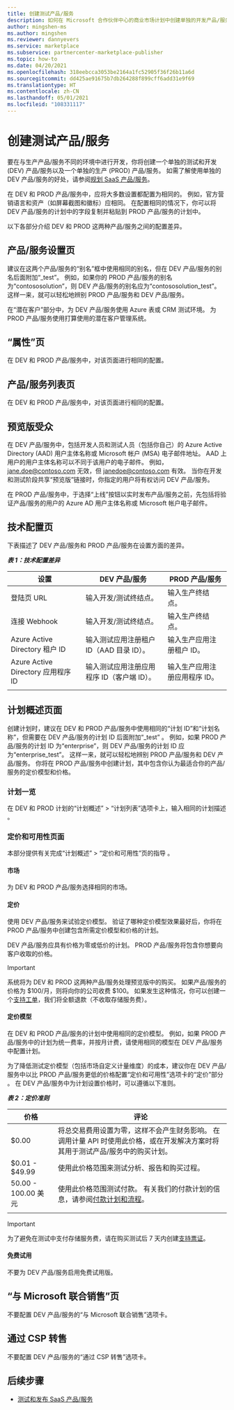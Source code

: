 ```yaml
---
title: 创建测试产品/服务
description: 如何在 Microsoft 合作伙伴中心的商业市场计划中创建单独的开发产品/服务，以供测试生产产品/服务。
author: mingshen-ms
ms.author: mingshen
ms.reviewer: dannyevers
ms.service: marketplace
ms.subservice: partnercenter-marketplace-publisher
ms.topic: how-to
ms.date: 04/20/2021
ms.openlocfilehash: 318eebcca3053be2164a1fc52905f36f26b11a6d
ms.sourcegitcommit: dd425ae91675b7db264288f899cff6add31e9f69
ms.translationtype: HT
ms.contentlocale: zh-CN
ms.lasthandoff: 05/01/2021
ms.locfileid: "108331117"
---
```

# <a name="create-a-test-offer"></a>创建测试产品/服务

要在与生产产品/服务不同的环境中进行开发，你将创建一个单独的测试和开发 (DEV) 产品/服务以及一个单独的生产 (PROD) 产品/服务。 如需了解使用单独的 DEV 产品/服务的好处，请参阅[规划 SaaS 产品/服务](plan-saas-offer.md#test-offer)。

在 DEV 和 PROD 产品/服务中，应将大多数设置都配置为相同的。 例如，官方营销语言和资产（如屏幕截图和徽标）应相同。 在配置相同的情况下，你可以将 DEV 产品/服务的计划中的字段复制并粘贴到 PROD 产品/服务的计划中。

以下各部分介绍 DEV 和 PROD 这两种产品/服务之间的配置差异。

## <a name="offer-setup-page"></a>产品/服务设置页

建议在这两个产品/服务的“别名”框中使用相同的别名，但在 DEV 产品/服务的别名后面附加“_test”。 例如，如果你的 PROD 产品/服务的别名为“contososolution”，则 DEV 产品/服务的别名应为“contososolution_test”。 这样一来，就可以轻松地辨别 PROD 产品/服务和 DEV 产品/服务。

在“潜在客户”部分中，为 DEV 产品/服务使用 Azure 表或 CRM 测试环境。 为 PROD 产品/服务使用打算使用的潜在客户管理系统。

## <a name="properties-page"></a>“属性”页

在 DEV 和 PROD 产品/服务中，对该页面进行相同的配置。

## <a name="offer-listing-page"></a>产品/服务列表页

在 DEV 和 PROD 产品/服务中，对该页面进行相同的配置。

## <a name="preview-audience"></a>预览版受众

在 DEV 产品/服务中，包括开发人员和测试人员（包括你自己）的 Azure Active Directory (AAD) 用户主体名称或 Microsoft 帐户 (MSA) 电子邮件地址。 AAD 上用户的用户主体名称可以不同于该用户的电子邮件。 例如，jane.doe@contoso.com 无效，但 janedoe@contoso.com 有效。 当你在开发和测试阶段共享“预览版”链接时，你指定的用户将有权访问 DEV 产品/服务。

在 PROD 产品/服务中，于选择“上线”按钮以实时发布产品/服务之前，先包括将验证产品/服务的用户的 Azure AD 用户主体名称或 Microsoft 帐户电子邮件。

## <a name="technical-configuration-page"></a>技术配置页

下表描述了 DEV 产品/服务和 PROD 产品/服务在设置方面的差异。

***表 1：技术配置差异***

| 设置 | DEV 产品/服务 | PROD 产品/服务 |
| ------------ | ------------- | ------------- |
| 登陆页 URL | 输入开发/测试终结点。 | 输入生产终结点。 |
| 连接 Webhook | 输入开发/测试终结点。 | 输入生产终结点。 |
| Azure Active Directory 租户 ID | 输入测试应用注册租户 ID（AAD 目录 ID）。 | 输入生产应用注册租户 ID。 |
| Azure Active Directory 应用程序 ID | 输入测试应用注册应用程序 ID（客户端 ID）。 | 输入生产应用注册应用程序 ID。 |
||||

## <a name="plan-overview-page"></a>计划概述页面

创建计划时，建议在 DEV 和 PROD 产品/服务中使用相同的“计划 ID”和“计划名称”，但需要在 DEV 产品/服务的计划 ID 后面附加“_test” 。 例如，如果 PROD 产品/服务的计划 ID 为“enterprise”，则 DEV 产品/服务的计划 ID 应为“enterprise_test”。 这样一来，就可以轻松地辨别 PROD 产品/服务和 DEV 产品/服务。 你将在 PROD 产品/服务中创建计划，其中包含你认为最适合你的产品/服务的定价模型和价格。

### <a name="plan-listing"></a>计划一览

在 DEV 和 PROD 计划的“计划概述” > “计划列表”选项卡上，输入相同的计划描述 。

### <a name="pricing-and-availability-page"></a>定价和可用性页面

本部分提供有关完成“计划概述” > “定价和可用性”页的指导 。

#### <a name="markets"></a>市场

为 DEV 和 PROD 产品/服务选择相同的市场。

#### <a name="pricing"></a>定价

使用 DEV 产品/服务来试验定价模型。 验证了哪种定价模型效果最好后，你将在 PROD 产品/服务中创建包含所需定价模型和价格的计划。

DEV 产品/服务应具有价格为零或低价的计划。 PROD 产品/服务将包含你想要向客户收取的价格。

> [!IMPORTANT]
> 系统将为 DEV 和 PROD 这两种产品/服务处理预览版中的购买。 如果产品/服务的价格为 $100/月，则将向你的公司收费 $100。 如果发生这种情况，你可以创建一个[支持工单](support.md)，我们将全额退款（不收取存储服务费）。

#### <a name="pricing-model"></a>定价模型

在 DEV 和 PROD 产品/服务的计划中使用相同的定价模型。 例如，如果 PROD 产品/服务中的计划为统一费率，并按月计费，请使用相同的模型在 DEV 产品/服务中配置计划。

为了降低测试定价模型（包括市场自定义计量维度）的成本，建议你在 DEV 产品/服务中以比 PROD 产品/服务更低的价格配置“定价和可用性”选项卡的“定价”部分 。 在 DEV 产品/服务中为计划设置价格时，可以遵循以下准则。

***表 2：定价准则***

| 价格 | 评论 |
| ------------ | ------------- |
| $0.00 | 将总交易费用设置为零，这样不会产生财务影响。 在调用计量 API 时使用此价格，或在开发解决方案时将其用于测试产品/服务中的购买计划。 |
| $0.01 - $49.99 | 使用此价格范围来测试分析、报告和购买过程。 |
| 50.00 - 100.00 美元 | 使用此价格范围测试付款。 有关我们的付款计划的信息，请参阅[付款计划和流程](/partner-center/payout-policy-details)。 |
|||

> [!IMPORTANT]
>  为了避免在测试中支付存储服务费，请在购买测试后 7 天内创建[支持票证](support.md)。

#### <a name="free-trial"></a>免费试用

不要为 DEV 产品/服务启用免费试用版。

## <a name="co-sell-with-microsoft-page"></a>“与 Microsoft 联合销售”页

不要配置 DEV 产品/服务的“与 Microsoft 联合销售”选项卡。

## <a name="resell-through-csps"></a>通过 CSP 转售

不要配置 DEV 产品/服务的“通过 CSP 转售”选项卡。

## <a name="next-steps"></a>后续步骤

- [测试和发布 SaaS 产品/服务](test-publish-saas-offer.md)
